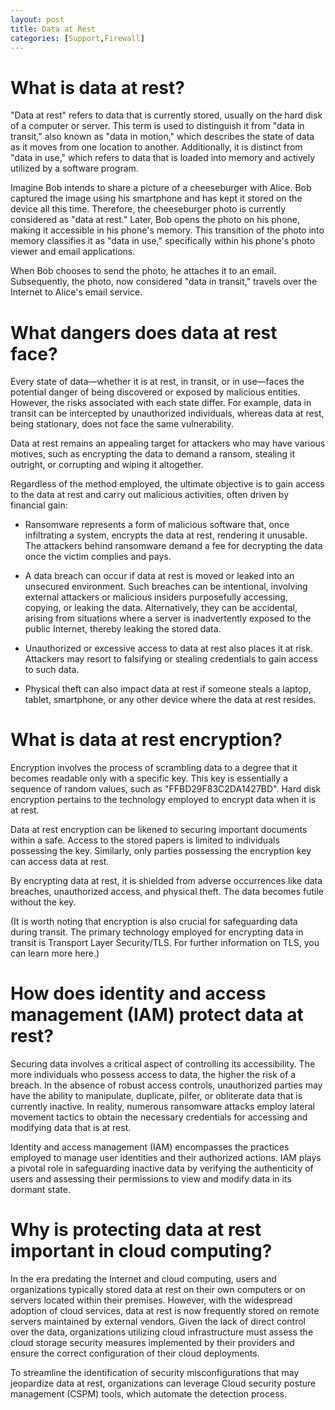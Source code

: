 ```yaml
---
layout: post
title: Data at Rest
categories: [Support,Firewall]
---
```

# What is data at rest?
"Data at rest" refers to data that is currently stored, usually on the hard disk of a computer or server. This term is used to distinguish it from "data in transit," also known as "data in motion," which describes the state of data as it moves from one location to another. Additionally, it is distinct from "data in use," which refers to data that is loaded into memory and actively utilized by a software program.

Imagine Bob intends to share a picture of a cheeseburger with Alice. Bob captured the image using his smartphone and has kept it stored on the device all this time. Therefore, the cheeseburger photo is currently considered as "data at rest." Later, Bob opens the photo on his phone, making it accessible in his phone's memory. This transition of the photo into memory classifies it as "data in use," specifically within his phone's photo viewer and email applications.

When Bob chooses to send the photo, he attaches it to an email. Subsequently, the photo, now considered "data in transit," travels over the Internet to Alice's email service.

# What dangers does data at rest face?
Every state of data—whether it is at rest, in transit, or in use—faces the potential danger of being discovered or exposed by malicious entities. However, the risks associated with each state differ. For example, data in transit can be intercepted by unauthorized individuals, whereas data at rest, being stationary, does not face the same vulnerability.

Data at rest remains an appealing target for attackers who may have various motives, such as encrypting the data to demand a ransom, stealing it outright, or corrupting and wiping it altogether.

Regardless of the method employed, the ultimate objective is to gain access to the data at rest and carry out malicious activities, often driven by financial gain:

* Ransomware represents a form of malicious software that, once infiltrating a system, encrypts the data at rest, rendering it unusable. The attackers behind ransomware demand a fee for decrypting the data once the victim complies and pays.

* A data breach can occur if data at rest is moved or leaked into an unsecured environment. Such breaches can be intentional, involving external attackers or malicious insiders purposefully accessing, copying, or leaking the data. Alternatively, they can be accidental, arising from situations where a server is inadvertently exposed to the public Internet, thereby leaking the stored data.

* Unauthorized or excessive access to data at rest also places it at risk. Attackers may resort to falsifying or stealing credentials to gain access to such data.

* Physical theft can also impact data at rest if someone steals a laptop, tablet, smartphone, or any other device where the data at rest resides.

# What is data at rest encryption?
Encryption involves the process of scrambling data to a degree that it becomes readable only with a specific key. This key is essentially a sequence of random values, such as "FFBD29F83C2DA1427BD". Hard disk encryption pertains to the technology employed to encrypt data when it is at rest.

Data at rest encryption can be likened to securing important documents within a safe. Access to the stored papers is limited to individuals possessing the key. Similarly, only parties possessing the encryption key can access data at rest.

By encrypting data at rest, it is shielded from adverse occurrences like data breaches, unauthorized access, and physical theft. The data becomes futile without the key.

(It is worth noting that encryption is also crucial for safeguarding data during transit. The primary technology employed for encrypting data in transit is Transport Layer Security/TLS. For further information on TLS, you can learn more here.)

# How does identity and access management (IAM) protect data at rest?
Securing data involves a critical aspect of controlling its accessibility. The more individuals who possess access to data, the higher the risk of a breach. In the absence of robust access controls, unauthorized parties may have the ability to manipulate, duplicate, pilfer, or obliterate data that is currently inactive. In reality, numerous ransomware attacks employ lateral movement tactics to obtain the necessary credentials for accessing and modifying data that is at rest.

Identity and access management (IAM) encompasses the practices employed to manage user identities and their authorized actions. IAM plays a pivotal role in safeguarding inactive data by verifying the authenticity of users and assessing their permissions to view and modify data in its dormant state.

# Why is protecting data at rest important in cloud computing?
In the era predating the Internet and cloud computing, users and organizations typically stored data at rest on their own computers or on servers located within their premises. However, with the widespread adoption of cloud services, data at rest is now frequently stored on remote servers maintained by external vendors. Given the lack of direct control over the data, organizations utilizing cloud infrastructure must assess the cloud storage security measures implemented by their providers and ensure the correct configuration of their cloud deployments.

To streamline the identification of security misconfigurations that may jeopardize data at rest, organizations can leverage Cloud security posture management (CSPM) tools, which automate the detection process.